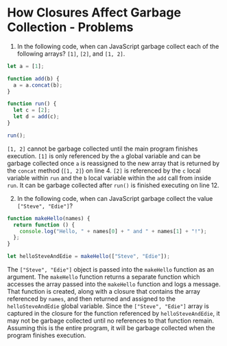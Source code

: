 # How Closures Affect Garbage Collection - Problems

1. In the following code, when can JavaScript garbage collect each of the following arrays? `[1]`, `[2]`, and `[1, 2]`.

```js
let a = [1];

function add(b) {
  a = a.concat(b);
}

function run() {
  let c = [2];
  let d = add(c);
}

run();
```

`[1, 2]` cannot be garbage collected until the main program finishes execution. `[1]` is only referenced by the `a` global variable and can be garbage collected once `a` is reassigned to the new array that is returned by the `concat` method (`[1, 2]`) on line 4. `[2]` is referenced by the `c` local variable within `run` and the `b` local variable within the `add` call from inside `run`. It can be garbage collected after `run()` is finished executing on line 12.

2. In the following code, when can JavaScript garbage collect the value `["Steve", "Edie"]`?

```js
function makeHello(names) {
  return function () {
    console.log("Hello, " + names[0] + " and " + names[1] + "!");
  };
}

let helloSteveAndEdie = makeHello(["Steve", "Edie"]);
```

The `["Steve", "Edie"]` object is passed into the `makeHello` function as an argument. The `makeHello` function returns a separate function which accesses the array passed into the `makeHello` function and logs a message. That function is created, along with a closure that contains the array referenced by `names`, and then returned and assigned to the `helloSteveAndEdie` global variable. Since the `["Steve", "Edie"]` array is captured in the closure for the function referenced by `helloSteveAndEdie`, it may not be garbage collected until no references to that function remain. Assuming this is the entire program, it will be garbage collected when the program finishes execution.
